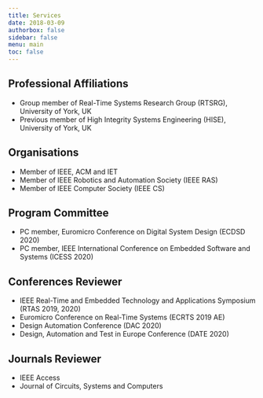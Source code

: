 ```yaml
---
title: Services
date: 2018-03-09
authorbox: false
sidebar: false
menu: main
toc: false
---
```


## Professional Affiliations

- Group member of Real-Time Systems Research Group (RTSRG), University of York, UK
- Previous member of High Integrity Systems Engineering (HISE), University of York, UK


## Organisations

- Member of IEEE, ACM and IET
- Member of IEEE Robotics and Automation Society (IEEE RAS)
- Member of IEEE Computer Society (IEEE CS)


## Program Committee

- PC member, Euromicro Conference on Digital System Design (ECDSD 2020)
- PC member, IEEE International Conference on Embedded Software and Systems (ICESS 2020)


## Conferences Reviewer

- IEEE Real-Time and Embedded Technology and Applications Symposium (RTAS 2019, 2020)
- Euromicro Conference on Real-Time Systems (ECRTS 2019 AE)
- Design Automation Conference (DAC 2020)
- Design, Automation and Test in Europe Conference (DATE 2020)


## Journals Reviewer

- IEEE Access
- Journal of Circuits, Systems and Computers
